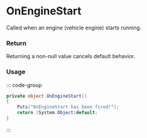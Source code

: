 # OnEngineStart
<Badge type="info" text="Vehicle"/><Badge type="danger" text="Carbon Compatible"/><Badge type="warning" text="Oxide Compatible"/>
Called when an engine (vehicle engine) starts running.

### Return
Returning a non-null value cancels default behavior.

### Usage
::: code-group
```csharp [Example]
private object OnEngineStart()
{
	Puts("OnEngineStart has been fired!");
	return (System.Object)default;
}
```
:::
